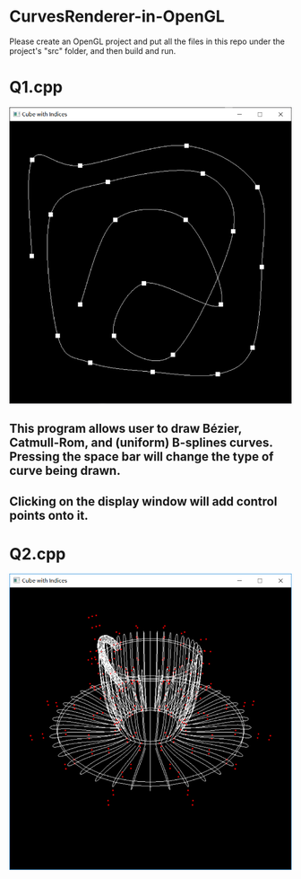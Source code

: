 # CurvesRenderer-in-OpenGL

Please create an OpenGL project and put all the files in this repo under the project's "src" folder, and then build and run.

# Q1.cpp
![alt text](https://github.com/powerseed/CurvesRenderer-in-OpenGL/blob/master/screenshotForQ1.png "Logo Title Text 1")
## This program allows user to draw Bézier, Catmull-Rom, and (uniform) B-splines curves. Pressing the space bar will change the type of curve being drawn. 
## Clicking on the display window will add control points onto it.

# Q2.cpp
![alt text](https://github.com/powerseed/CurvesRenderer-in-OpenGL/blob/master/screenshotForQ2.png "Logo Title Text 1")
